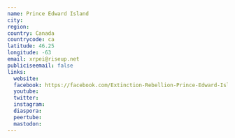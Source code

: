 ```yaml
---
name: Prince Edward Island
city:
region:
country: Canada
countrycode: ca
latitude: 46.25
longitude: -63
email: xrpei@riseup.net
publiciseemail: false
links:
  website:
  facebook: https://facebook.com/Extinction-Rebellion-Prince-Edward-Island-330965547487923
  youtube:
  twitter:
  instagram:
  diaspora:
  peertube:
  mastodon:
---
```

